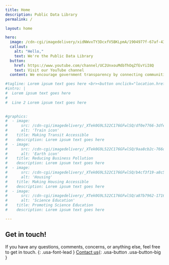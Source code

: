 ```yaml
---
title: Home
description: Public Data Library
permalink: /

layout: home

hero:
  image: /cdn-cgi/imagedelivery/xidNWvxTY3DcxfV5BKLpmA/1904977f-67af-435f-c3a3-3b1e9f42c600/unlimited
  callout:
    alt: "Hello,"
    text: We're the Public Data Library
  button:
    href: https://www.youtube.com/channel/UC2UnxouMdbThOqZfEvYiI8Q
    text: Visit our YouTube channel
  content: We encourage government transparency by connecting communities to hard-to-find government records - for free.

#tagline: Lorem ipsum text goes here <br><button onclick="location.href='Lorem ipsum text goes here'" class="">Donate</button>
#intro: |
#  Lorem ipsum text goes here
#
#  Line 2 Lorem ipsum text goes here
  

#graphics:
#  - image:
#      src: /cdn-cgi/imagedelivery/_XTek0G9L522C176GFwlSQ/df0e7766-3dfe-46d3-5ce2-ddfcfe746700/uswdsgraphics
#      alt: 'Train icon'
#    title: Making Transit Accessible
#    description: Lorem ipsum text goes here
#  - image:
#      src: /cdn-cgi/imagedelivery/_XTek0G9L522C176GFwlSQ/9aa8cb2c-766d-47e8-575d-1a9ff0e34d00/uswdsgraphics
#      alt: 'Earth icon'
#    title: Reducing Business Pollution
#    description: Lorem ipsum text goes here
#  - image:
#      src: /cdn-cgi/imagedelivery/_XTek0G9L522C176GFwlSQ/b4cf3f19-a8c5-4b3c-5348-712818202700/uswdsgraphics
#      alt: 'Housing'
#    title: Making Housing Accessible
#    description: Lorem ipsum text goes here
#  - image:
#      src: /cdn-cgi/imagedelivery/_XTek0G9L522C176GFwlSQ/a87b7962-1716-4bac-d32d-8cd5b0ccd400/uswdsgraphics
#      alt: 'Science Education'
#    title: Promoting Science Education
#    description: Lorem ipsum text goes here

---
```

## Get in touch!

If you have any questions, comments, concerns, or anything else, feel free to get in touch.
{: .usa-font-lead }
[Contact us](/contact/){: .usa-button .usa-button-big }
